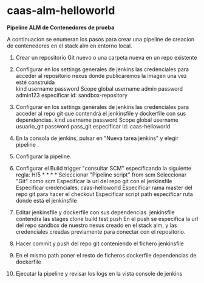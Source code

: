 # caas-alm-helloworld


**Pipeline ALM de Contenedores de prueba**

A continuacion se enumeran los pasos para crear una pipeline de creacion de contenedores en el stack alm en entorno local.

1. Crear un repositorio Git nuevo o una carpeta nueva en un repo existente 
2. Configurar en los settings generales de jenkins las credenciales para acceder al repositorio nexus donde publicaremos la imagen una vez esté construida  
	kind username password
	Scope global
	username admin
	password admin123
	especificar id:  sandbox-repository

3. Configurar en los settings generales de jenkins las credenciales para acceder al repo git que contendrá el jenkinsfile y dockerfile con sus dependencias.
	kind username password
	Scope global
	username usuario_git
	password pass_git
	especificar id:  caas-helloworld

4. En la consola de jenkins, pulsar en "Nueva tarea jenkins"  y elegir pipeline .
5. Configurar la pipeline.

6. Configurar el Build trigger  "consultar SCM" especificando la siguiente regla:  H/5 * * * *
	Seleccionar "Pipeline script" from scm
	Seleccionar "Git" como scm
	Especificar la url del repo git con el jenkinsfile
	Especificar credenciales: caas-helloworld
	Especificar rama master del repo git para hacer el checkout
	Especificar script path especificar ruta donde está el jenkinsfile
	
7. Editar jenkinsfile y dockerfile con sus dependencias. 
	jenkinsfile contendra las stages 
		clone
		build
		test
		push
		En el push se especifica la url del repo sandbox de nuestro nexus creado en el stack alm, y las credenciales creadas previamente para conectar con el repositorio.

8. Hacer commit y push del repo git conteniendo el fichero	jenkinsfile
9. En el mismo path poner el resto de ficheros
		dockerfile
		dependencias de dockerfile

10. Ejecutar la pipeline y revisar los logs en la vista console de jenkins
